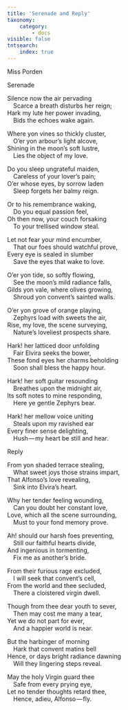 ```yaml
---
title: 'Serenade and Reply'
taxonomy:
    category:
        - docs
visible: false
tntsearch:
    index: true
---
```


<div class="author">Miss Porden</div>

<span class="title">Serenade</span>

Silence now the air pervading  
&emsp;Scarce a breath disturbs her reign;  
Hark my lute her power invading,  
&emsp;Bids the echoes wake again.

Where yon vines so thickly cluster,  
&emsp;O’er yon arbour’s light alcove,  
Shining in the moon’s soft lustre,  
&emsp;Lies the object of my love.

Do you sleep ungrateful maiden,  
&emsp;Careless of your lover’s pain;  
O’er whose eyes, by sorrow laden  
&emsp;Sleep forgets her balmy reign.  

Or to his remembrance waking,  
&emsp;Do you equal passion feel,  
Oh then now, your couch forsaking  
&emsp;To your trellised window steal.  

Let not fear your mind encumber,  
&emsp;That our foes should watchful prove,  
Every eye is sealed in slumber  
&emsp;Save the eyes that wake to love.

O’er yon tide, so softly flowing,  
&emsp;See the moon’s mild radiance falls,  
Gilds yon vale, where olives growing,  
&emsp;Shroud yon convent’s sainted walls.  

O’er yon grove of orange playing,  
&emsp;Zephyrs load with sweets the air,  
Rise, my love, the scene surveying,  
&emsp;Nature’s loveliest prospects share.

Hark! her latticed door unfolding  
&emsp;Fair Elvira seeks the bower,  
These fond eyes her charms beholding  
&emsp;Soon shall bless the happy hour.

Hark! her soft guitar resounding  
&emsp;Breathes upon the midnight air,  
Its soft notes to mine responding,  
&emsp;Here ye gentle Zephyrs bear.  

Hark! her mellow voice uniting  
&emsp;Steals upon my ravished ear  
Every finer sense delighting,  
&emsp;Hush — my heart be still and hear.

<span class="title">Reply</span>

From yon shaded terrace stealing,  
&emsp;What sweet joys those strains impart,  
That Alfonso’s love revealing,  
&emsp;Sink into Elvira’s heart.  

Why her tender feeling wounding,  
&emsp;Can you doubt her constant love,  
Love, which all the scene surrounding,  
&emsp;Must to your fond memory prove.

Ah! should our harsh foes preventing,  
&emsp;Still our faithful hearts divide,  
And ingenious in tormenting,  
&emsp;Fix me as another’s bride.

From their furious rage excluded,  
&emsp;I will seek that convent’s cell,  
From the world and thee secluded,  
&emsp;There a cloistered virgin dwell.  

Though from thee dear youth to sever,  
&emsp;Then may cost me many a tear,  
Yet we do not part for ever,  
&emsp;And a happier world is near.

But the harbinger of morning  
&emsp;Hark that convent matins bell  
Hence, or days bright radiance dawning  
&emsp;Will they lingering steps reveal.

May the holy Virgin guard thee  
&emsp;Safe from every prying eye,  
Let no tender thoughts retard thee,  
&emsp;Hence, adieu, Alfonso — fly.